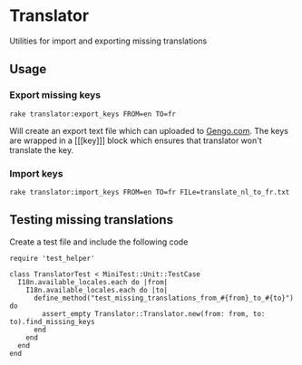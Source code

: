 # Translator

Utilities for import and exporting missing translations

## Usage

### Export missing keys

```
rake translator:export_keys FROM=en TO=fr
```

Will create an export text file which can uploaded to [Gengo.com](http://gengo.com/).
The keys are wrapped in a [[[key]]] block which ensures that translator won't translate the key.

### Import keys

```
rake translator:import_keys FROM=en TO=fr FILe=translate_nl_to_fr.txt
```

## Testing missing translations

Create a test file and include the following code

```
require 'test_helper'

class TranslatorTest < MiniTest::Unit::TestCase
  I18n.available_locales.each do |from|
    I18n.available_locales.each do |to|
      define_method("test_missing_translations_from_#{from}_to_#{to}") do
        assert_empty Translator::Translator.new(from: from, to: to).find_missing_keys
      end
    end
  end
end
```
